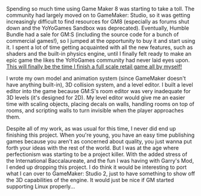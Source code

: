 Spending so much time using Game Maker 8 was starting to take a toll. The community had largely moved on to GameMaker: Studio, so it was getting increasingly difficult to find resources for GM8 (especially as forums shut down and the YoYoGames Sandbox was deprecated). Eventually, Humble Bundle had a sale for GM:S (including the source code for a bunch of commercial games!), so I jumped at the opportunity to buy it and start using it. I spent a lot of time getting acquainted with all the new features, such as shaders and the built-in physics engine, until I finally felt ready to make an epic game the likes the YoYoGames community had never laid eyes upon. [This will finally be the time I finish a full scale retail game all by myself!](images/Clown.jpg)

I wrote my own model and animation system (since GameMaker doesn't have anything built-in), 3D collision system, and a level editor. I built a level editor into the game because GM:S's room editor was very inadequate for 3D levels (it's designed for 2D). My level editor would give me an easier time with scaling objects, placing decals on walls, handling rooms on top of rooms, and scripting walls to turn invisible when the player approaches them.

Despite all of my work, as was usual for this time, I never did end up finishing this project. When you're young, you have an easy time publishing games because you aren't as concerned about quality, you just wanna put forth your ideas with the rest of the world. But I was at the age where perfectionism was starting to be a project killer. With the added stress of the International Baccalaureate, and the fun I was having with Garry's Mod, I ended up dropping this project. I do think it would be interesting to port what I can over to GameMaker: Studio 2, just to have something to show off the 3D capabilities of the engine. It would just be nice if GM started supporting Linux properly...
